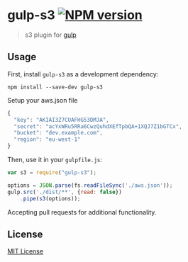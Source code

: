# gulp-s3 [![NPM version][npm-image]][npm-url]

> s3 plugin for [gulp](https://github.com/wearefractal/gulp)

## Usage

First, install `gulp-s3` as a development dependency:

```shell
npm install --save-dev gulp-s3
```

Setup your aws.json file
```javascript
{
  "key": "AKIAI3Z7CUAFHG53DMJA",
  "secret": "acYxWRu5RRa6CwzQuhdXEfTpbQA+1XQJ7Z1bGTCx",
  "bucket": "dev.example.com",
  "region": "eu-west-1"
}
```

Then, use it in your `gulpfile.js`:
```javascript
var s3 = require("gulp-s3");

options = JSON.parse(fs.readFileSync('./aws.json'));
gulp.src('./dist/**', {read: false})
    .pipe(s3(options));
```

Accepting pull requests for additional functionality.

## License

[MIT License](http://en.wikipedia.org/wiki/MIT_License)

[npm-url]: https://npmjs.org/package/gulp-s3
[npm-image]: https://badge.fury.io/js/gulp-s3.png
